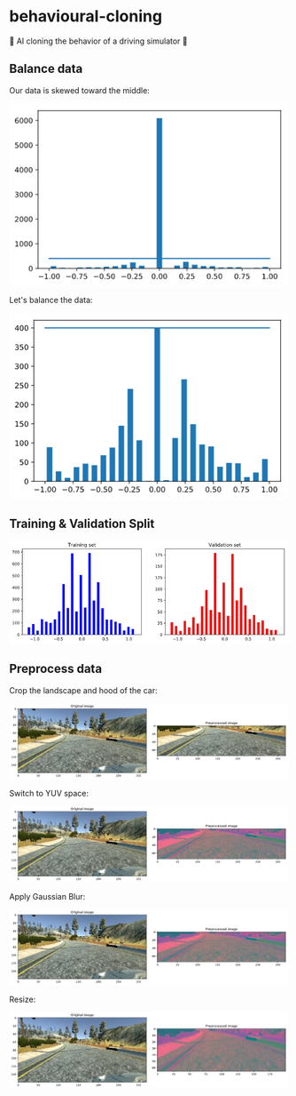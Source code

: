 # behavioural-cloning
🤖 AI cloning the behavior of a driving simulator 🚗

## Balance data

Our data is skewed toward the middle:

![skewed](img/skewed.png)

Let's balance the data:

![balanced](img/balanced.png)

## Training & Validation Split

![split](img/split.png)

## Preprocess data

Crop the landscape and hood of the car:

![preprocess](img/preprocess.png)

Switch to YUV space:

![preprocess2](img/preprocess2.png)

Apply Gaussian Blur:

![preprocess3](img/preprocess3.png)

Resize: 

![preprocess4](img/preprocess4.png)